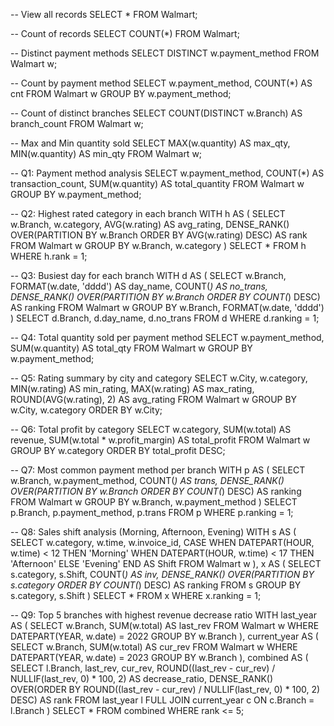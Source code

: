 -- View all records
SELECT * FROM Walmart;

-- Count of records
SELECT COUNT(*) FROM Walmart;

-- Distinct payment methods
SELECT DISTINCT w.payment_method FROM Walmart w;

-- Count by payment method
SELECT w.payment_method, COUNT(*) AS cnt
FROM Walmart w
GROUP BY w.payment_method;

-- Count of distinct branches
SELECT COUNT(DISTINCT w.Branch) AS branch_count
FROM Walmart w;

-- Max and Min quantity sold
SELECT MAX(w.quantity) AS max_qty, MIN(w.quantity) AS min_qty
FROM Walmart w;

-- Q1: Payment method analysis
SELECT 
    w.payment_method, 
    COUNT(*) AS transaction_count, 
    SUM(w.quantity) AS total_quantity
FROM Walmart w
GROUP BY w.payment_method;

-- Q2: Highest rated category in each branch
WITH h AS (
    SELECT 
        w.Branch, 
        w.category, 
        AVG(w.rating) AS avg_rating,
        DENSE_RANK() OVER(PARTITION BY w.Branch ORDER BY AVG(w.rating) DESC) AS rank
    FROM Walmart w
    GROUP BY w.Branch, w.category
)
SELECT * 
FROM h 
WHERE h.rank = 1;

-- Q3: Busiest day for each branch
WITH d AS (
    SELECT 
        w.Branch, 
        FORMAT(w.date, 'dddd') AS day_name,
        COUNT(*) AS no_trans,
        DENSE_RANK() OVER(PARTITION BY w.Branch ORDER BY COUNT(*) DESC) AS ranking
    FROM Walmart w
    GROUP BY w.Branch, FORMAT(w.date, 'dddd')
)
SELECT d.Branch, d.day_name, d.no_trans
FROM d 
WHERE d.ranking = 1;

-- Q4: Total quantity sold per payment method
SELECT 
    w.payment_method, 
    SUM(w.quantity) AS total_qty 
FROM Walmart w
GROUP BY w.payment_method;

-- Q5: Rating summary by city and category
SELECT 
    w.City, 
    w.category,
    MIN(w.rating) AS min_rating, 
    MAX(w.rating) AS max_rating,
    ROUND(AVG(w.rating), 2) AS avg_rating
FROM Walmart w
GROUP BY w.City, w.category
ORDER BY w.City;

-- Q6: Total profit by category
SELECT 
    w.category, 
    SUM(w.total) AS revenue,
    SUM(w.total * w.profit_margin) AS total_profit
FROM Walmart w
GROUP BY w.category
ORDER BY total_profit DESC;

-- Q7: Most common payment method per branch
WITH p AS (
    SELECT 
        w.Branch, 
        w.payment_method, 
        COUNT(*) AS trans,
        DENSE_RANK() OVER(PARTITION BY w.Branch ORDER BY COUNT(*) DESC) AS ranking
    FROM Walmart w
    GROUP BY w.Branch, w.payment_method
)
SELECT p.Branch, p.payment_method, p.trans
FROM p 
WHERE p.ranking = 1;

-- Q8: Sales shift analysis (Morning, Afternoon, Evening)
WITH s AS (
    SELECT 
        w.category, 
        w.time, 
        w.invoice_id,
        CASE 
            WHEN DATEPART(HOUR, w.time) < 12 THEN 'Morning'
            WHEN DATEPART(HOUR, w.time) < 17 THEN 'Afternoon'
            ELSE 'Evening'
        END AS Shift
    FROM Walmart w
),
x AS (
    SELECT 
        s.category, 
        s.Shift, 
        COUNT(*) AS inv,
        DENSE_RANK() OVER(PARTITION BY s.category ORDER BY COUNT(*) DESC) AS ranking
    FROM s
    GROUP BY s.category, s.Shift
)
SELECT * 
FROM x 
WHERE x.ranking = 1;


-- Q9: Top 5 branches with highest revenue decrease ratio
WITH last_year AS (
    SELECT 
        w.Branch, 
        SUM(w.total) AS last_rev
    FROM Walmart w
    WHERE DATEPART(YEAR, w.date) = 2022
    GROUP BY w.Branch
),
current_year AS (
    SELECT 
        w.Branch, 
        SUM(w.total) AS cur_rev
    FROM Walmart w
    WHERE DATEPART(YEAR, w.date) = 2023
    GROUP BY w.Branch
),
combined AS (
    SELECT 
        l.Branch,
        last_rev,
        cur_rev,
        ROUND((last_rev - cur_rev) / NULLIF(last_rev, 0) * 100, 2) AS decrease_ratio,
        DENSE_RANK() OVER(ORDER BY ROUND((last_rev - cur_rev) / NULLIF(last_rev, 0) * 100, 2) DESC) AS rank
    FROM last_year l
    FULL JOIN current_year c ON c.Branch = l.Branch
)
SELECT * 
FROM combined 
WHERE rank <= 5;
